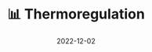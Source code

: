 ---
title: 📊 Thermoregulation
date: '2022-12-02'
type: book
weight: 22
columns: 100
commentable: true
---